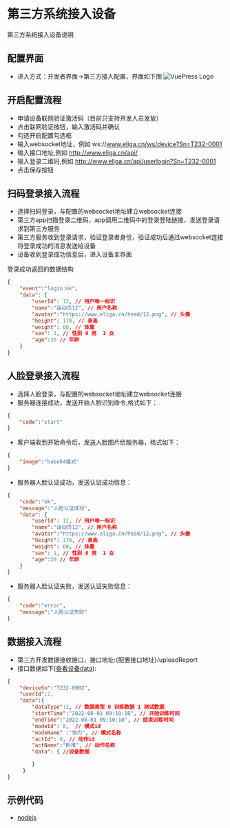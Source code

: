 # 第三方系统接入设备

第三方系统接入设备说明

## 配置界面
- 进入方式：开发者界面->第三方接入配置，界面如下图
![VuePress Logo](/images/thirdSetting.png)

## 开启配置流程

- 申请设备联网验证激活码（目前只支持开发人员发放）
- 点击联网验证按钮，输入激活码并确认
- 勾选开启配置勾选框
- 输入websocket地址，例如 ws://www.eliga.cn/ws/device?Sn=T232-0001
- 输入接口地址,例如 http://www.eliga.cn/api/
- 输入登录二维码,例如 http://www.eliga.cn/api/userlogin?Sn=T232-0001
- 点击保存按钮

## 扫码登录接入流程

- 选择扫码登录，与配置的websocket地址建立websocket连接
- 第三方app扫描登录二维码，app调用二维码中的登录登陆链接，发送登录请求到第三方服务
- 第三方服务收到登录请求，验证登录者身份，验证成功后通过websocket连接将登录成功的消息发送给设备
- 设备收到登录成功信息后，进入设备主界面

登录成功返回的数据结构
```json
{
    "event":"login:ok",
    "data": {
        "userId": 12, // 用户唯一标识
        "name":"运动员12", // 用户名称
        "avatar":"https://www.eliga.cn/head/12.png", // 头像
        "height": 170, // 身高
        "weight": 60, // 体重
        "sex": 1, // 性别 0 男  1 女
        "age":30 // 年龄
    }
}
```

## 人脸登录接入流程

- 选择人脸登录，与配置的websocket地址建立websocket连接
- 服务器连接成功，发送开始人脸识别命令,格式如下：
```json
{
    "code":"start"
}
```
- 客户端收到开始命令后，发送人脸图片给服务器，格式如下：
```json
{
    "image":"base64格式"
}
```
- 服务器人脸认证成功，发送认证成功信息：
```json
{
    "code":"ok",
    "message":"人脸认证成功",
    "data": {
        "userId": 12, // 用户唯一标识
        "name":"运动员12", // 用户名称
        "avatar":"https://www.eliga.cn/head/12.png", // 头像
        "height": 170, // 身高
        "weight": 60, // 体重
        "sex": 1, // 性别 0 男  1 女
        "age":30 // 年龄
    }
}
```
- 服务器人脸认证失败，发送认证失败信息：
```json
{
    "code":"error",
    "message":"人脸认证失败"
}
```

## 数据接入流程

- 第三方开发数据接收接口，接口地址:{配置接口地址}/uploadReport
- 接口数据如下([查看设备data](/third/deviceDataJson.html#t232-%E6%97%A0%E8%BD%A8%E8%BF%B9%E5%8A%9F%E8%83%BD%E8%AE%AD%E7%BB%83%E5%99%A8)):
```json
{
    "deviceSn":"T232-0002",
    "userId":2,
    "data":{ 
        "dataType":1, // 数据类型 0 训练数据 1 测试数据
        "startTime":"2022-08-01 09:10:10", // 开始训练时间
        "endTime":"2022-08-01 09:10:10", // 结束训练时间
        "modeId": 0,  // 模式id
        "modeName" :"恒力", // 模式名称
        "actId": 0, // 动作id 
        "actName":"卧推", // 动作名称
        "data": { //设备数据 

        }
     }
}
```

## 示例代码

- [nodejs](/demos/nodejs.zip)
  



